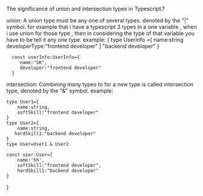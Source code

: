 

The significance of union and intersection types in Typescript.?

 union: A union type must be any one of several types. denoted by the "|" symbol.
  for example that i have a typescript  3 types in a one variable ,
  when i use union for those type , then in considering the type of that variable you have to be tell it any one type.
  example:
  {
    type UserInfo ={
        name:string
        developerType:"frontend developer" | "backend developer"
    }
 
      const userInfo:UserInfo={
         name:"SK",
         developer:"frontend developer"
      }

   intersection: Combining many types to for a new type is called intersection type, denoted by the "&" symbol.
    example:
 
    type User1={
        name:string,
        softSkill:"frontend developer"
    }
    type User2={
        name:string,
       hardSkill1:"backend developer"
    }
    type User=User1 & User2

    const user:User={
        name:'hh',
        softSkill:"frontend developer",
        hardSkill1:"backend developer"
    }






 }



